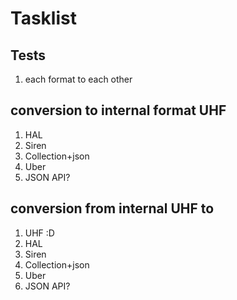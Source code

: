 
# Tasklist

## Tests

1. each format to each other

## conversion to internal format UHF

1. HAL
1. Siren
1. Collection+json
1. Uber
1. JSON API?

## conversion from internal UHF to

1. UHF  :D
1. HAL
1. Siren
1. Collection+json
1. Uber
1. JSON API?
